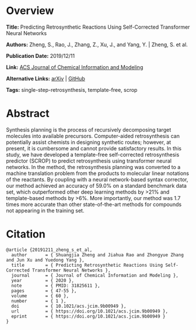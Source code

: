 # Overview
**Title:**
Predicting Retrosynthetic Reactions Using Self-Corrected Transformer Neural Networks

**Authors:**
Zheng, S., Rao, J., Zhang, Z., Xu, J., and Yang, Y. |
Zheng, S. et al.

**Publication Date:**
2019/12/11

**Link:**
[ACS Journal of Chemical Information and Modeling](https://pubs.acs.org/doi/10.1021/acs.jcim.9b00949)

**Alternative Links:**
[arXiv](https://arxiv.org/abs/1907.01356) |
[GitHub](https://github.com/Jh-SYSU/SCROP)

**Tags:**
single-step-retrosynthesis, template-free, scrop


# Abstract
Synthesis planning is the process of recursively decomposing target molecules into available precursors.
Computer-aided retrosynthesis can potentially assist chemists in designing synthetic routes; however, at present, it is cumbersome and cannot provide satisfactory results.
In this study, we have developed a template-free self-corrected retrosynthesis predictor (SCROP) to predict retrosynthesis using transformer neural networks.
In the method, the retrosynthesis planning was converted to a machine translation problem from the products to molecular linear notations of the reactants.
By coupling with a neural network-based syntax corrector, our method achieved an accuracy of 59.0% on a standard benchmark data set, which outperformed other deep learning methods by >21% and template-based methods by >6%.
More importantly, our method was 1.7 times more accurate than other state-of-the-art methods for compounds not appearing in the training set.


# Citation
```
@article {20191211_zheng_s_et_al,
  author       = { Shuangjia Zheng and Jiahua Rao and Zhongyue Zhang and Jun Xu and Yuedong Yang },
  title        = { Predicting Retrosynthetic Reactions Using Self-Corrected Transformer Neural Networks },
  journal      = { Journal of Chemical Information and Modeling },
  year         = { 2020 },
  note         = { PMID: 31825611 },
  pages        = { 47-55 },
  volume       = { 60 },
  number       = { 1 },
  doi          = { 10.1021/acs.jcim.9b00949 },
  url          = { https://doi.org/10.1021/acs.jcim.9b00949 },
  eprint       = { https://doi.org/10.1021/acs.jcim.9b00949 }
}
```
